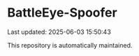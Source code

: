 # BattleEye-Spoofer

Last updated: 2025-06-03 15:50:43

This repository is automatically maintained.
